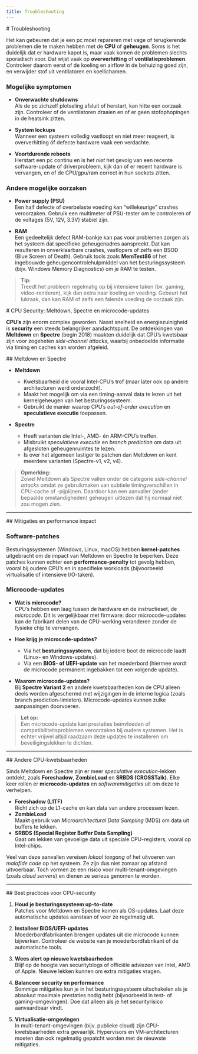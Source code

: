 ```yaml
---
title: Troubleshooting
---
```


<div class="header1" id="top" markdown="1"># Troubleshooting
</div>

Het kan gebeuren dat je een pc moet repareren met vage of terugkerende problemen die te maken hebben met de **CPU** of **geheugen**. Soms is het duidelijk dat er hardware kapot is, maar vaak komen de problemen slechts sporadisch voor. Dat wijst vaak op **oververhitting** of **ventilatieproblemen**. Controleer daarom eerst of de koeling en airflow in de behuizing goed zijn, en verwijder stof uit ventilatoren en koellichamen.

### Mogelijke symptomen
- **Onverwachte shutdowns**  
  Als de pc zichzelf plotseling afsluit of herstart, kan hitte een oorzaak zijn. Controleer of de ventilatoren draaien en of er geen stofophopingen in de heatsink zitten.

- **System lockups**  
  Wanneer een systeem volledig vastloopt en niet meer reageert, is oververhitting óf defecte hardware vaak een verdachte.  

- **Voortdurende reboots**  
  Herstart een pc continu en is het *niet* het gevolg van een recente software-update of driverprobleem, kijk dan of er recent hardware is vervangen, en of de CPU/gpu/ram correct in hun sockets zitten.

### Andere mogelijke oorzaken
- **Power supply (PSU)**  
  Een half defecte of overbelaste voeding kan “willekeurige” crashes veroorzaken. Gebruik een multimeter of PSU-tester om te controleren of de voltages (5V, 12V, 3.3V) stabiel zijn.

- **RAM**  
  Een gedeeltelijk defect RAM-bankje kan pas voor problemen zorgen als het systeem dat specifieke geheugenadres aanspreekt. Dat kan resulteren in onverklaarbare crashes, vastlopers of zelfs een BSOD (Blue Screen of Death). Gebruik tools zoals **MemTest86** of het ingebouwde geheugencontrolehulpmiddel van het besturingssysteem (bijv. Windows Memory Diagnostics) om je RAM te testen.

> **Tip:**  
> Treedt het probleem regelmatig op bij intensieve taken (bv. gaming, video-renderen), kijk dan extra naar koeling en voeding. Gebeurt het lukraak, dan kan RAM of zelfs een falende voeding de oorzaak zijn.

<div class="header1" id="top" markdown="1"># CPU Security: Meltdown, Spectre en microcode-updates
</div>

**CPU’s** zijn enorm complex geworden. Naast snelheid en energiezuinigheid is **security** een steeds belangrijker aandachtspunt. De ontdekkingen van **Meltdown** en **Spectre** (begin 2018) maakten duidelijk dat CPU’s kwetsbaar zijn voor zogeheten *side-channel attacks*, waarbij onbedoelde informatie via timing en caches kan worden afgeleid.

<div class="header2" markdown="1">## Meltdown en Spectre
</div>

- **Meltdown**  
  - Kwetsbaarheid die vooral Intel-CPU’s trof (maar later ook op andere architecturen werd onderzocht).  
  - Maakt het mogelijk om via een timing-aanval data te lezen uit het kernelgeheugen van het besturingssysteem.  
  - Gebruikt de manier waarop CPU’s *out-of-order execution* en **speculatieve executie** toepassen.

- **Spectre**  
  - Heeft varianten die Intel-, AMD- én ARM-CPU’s treffen.  
  - Misbruikt *speculatieve executie* en *branch prediction* om data uit afgesloten geheugenruimtes te lezen.  
  - Is over het algemeen lastiger te patchen dan Meltdown en kent meerdere varianten (Spectre-v1, v2, v4).

> **Opmerking:**  
> Zowel Meltdown als Spectre vallen onder de categorie *side-channel attacks* omdat ze gebruikmaken van subtiele timingverschillen in CPU-cache of -pijplijnen. Daardoor kan een aanvaller (onder bepaalde omstandigheden) geheugen uitlezen dat hij normaal niet zou mogen zien.

---

<div class="header2" markdown="1">## Mitigaties en performance impact
</div>

### Software-patches
Besturingssystemen (Windows, Linux, macOS) hebben **kernel-patches** uitgebracht om de impact van Meltdown en Spectre te beperken. Deze patches kunnen echter een **performance-penalty** tot gevolg hebben, vooral bij oudere CPU’s en in specifieke workloads (bijvoorbeeld virtualisatie of intensieve I/O-taken).

### Microcode-updates
- **Wat is microcode?**  
  CPU’s hebben een laag tussen de hardware en de instructieset, de *microcode*. Dit is vergelijkbaar met firmware: door microcode-updates kan de fabrikant delen van de CPU-werking veranderen zonder de fysieke chip te vervangen.

- **Hoe krijg je microcode-updates?**  
  - Via het **besturingssysteem**, dat bij iedere boot de microcode laadt (Linux- en Windows-updates).  
  - Via een **BIOS- of UEFI-update** van het moederbord (hiermee wordt de microcode permanent ingebakken tot een volgende update).

- **Waarom microcode-updates?**  
  Bij **Spectre Variant 2** en andere kwetsbaarheden kon de CPU alleen deels worden afgeschermd met wijzigingen in de interne logica (zoals branch prediction-limieten). Microcode-updates kunnen zulke aanpassingen doorvoeren.

> **Let op:**  
> Een microcode-update kan prestaties beïnvloeden of compatibiliteitsproblemen veroorzaken bij oudere systemen. Het is echter vrijwel altijd raadzaam deze updates te installeren om beveiligingslekken te dichten.

---

<div class="header2" markdown="1">## Andere CPU-kwetsbaarheden
</div>

Sinds Meltdown en Spectre zijn er meer *speculative execution*-lekken ontdekt, zoals **Foreshadow**, **ZombieLoad** en **SRBDS (CROSSTalk)**. Elke keer rollen er **microcode-updates** en *softwaremitigaties* uit om deze te verhelpen. 

- **Foreshadow (L1TF)**  
  Richt zich op de L1-cache en kan data van andere processen lezen.  
- **ZombieLoad**  
  Maakt gebruik van *Microarchitectural Data Sampling* (MDS) om data uit buffers te lekken.  
- **SRBDS (Special Register Buffer Data Sampling)**  
  Gaat om lekken van gevoelige data uit speciale CPU-registers, vooral op Intel-chips.  

<div class="note opmerking"><p>
Veel van deze aanvallen vereisen <em>lokaal toegang</em> of het uitvoeren van <em>malafide code</em> op het systeem. Ze zijn dus niet zomaar op afstand uitvoerbaar. Toch vormen ze een risico voor multi-tenant-omgevingen (zoals <em>cloud servers</em>) en dienen ze serieus genomen te worden.
</p></div>

---

<div class="header2" markdown="1">## Best practices voor CPU-security
</div>

1. **Houd je besturingssysteem up-to-date**  
   Patches voor Meltdown en Spectre komen als OS-updates. Laat deze automatische updates aanstaan of voer ze regelmatig uit.

2. **Installeer BIOS/UEFI-updates**  
   Moederbordfabrikanten brengen updates uit die microcode kunnen bijwerken. Controleer de website van je moederbordfabrikant of de automatische tools.

3. **Wees alert op nieuwe kwetsbaarheden**  
   Blijf op de hoogte van securityblogs of officiële adviezen van Intel, AMD of Apple. Nieuwe lekken kunnen om extra mitigaties vragen.

4. **Balanceer security en performance**  
   Sommige mitigaties kun je in het besturingssysteem uitschakelen als je absoluut maximale prestaties nodig hebt (bijvoorbeeld in test- of gaming-omgevingen). Doe dat alleen als je het securityrisico aanvaardbaar vindt.

5. **Virtualisatie-omgevingen**  
   In multi-tenant-omgevingen (bijv. publieke cloud) zijn CPU-kwetsbaarheden extra gevaarlijk. Hypervisors en VM-architecturen moeten dan ook regelmatig gepatcht worden met de nieuwste mitigaties.
